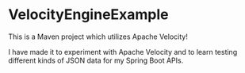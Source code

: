 # VelocityEngineExample
This is a Maven project which utilizes Apache Velocity!

I have made it to experiment with Apache Velocity and to learn testing different kinds of JSON data for my Spring Boot APIs.

